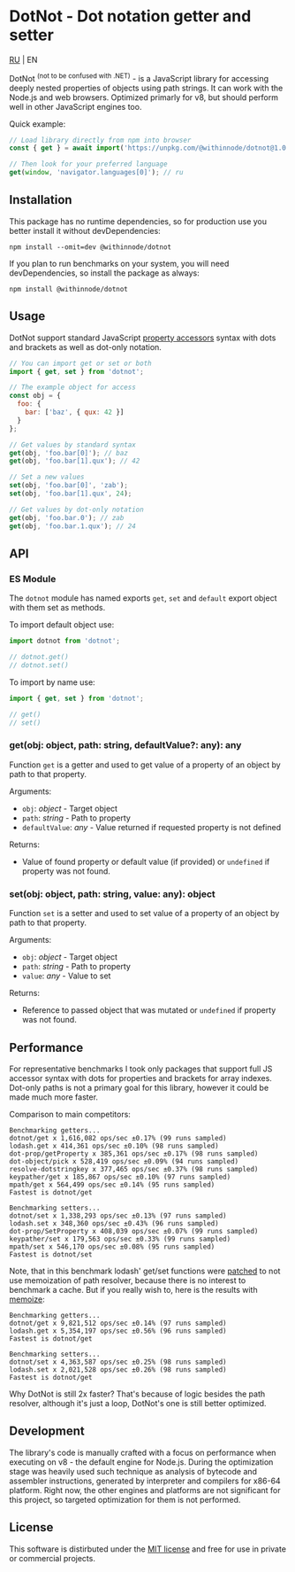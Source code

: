 # DotNot - Dot notation getter and setter

[RU](README.ru.md) | EN

DotNot <sup>(not to be confused with .NET)</sup> - is a JavaScript library for accessing deeply nested properties of objects using path strings. It can work with the Node.js and web browsers. Optimized primarly for v8, but should perform well in other JavaScript engines too.

Quick example:

```js
// Load library directly from npm into browser
const { get } = await import('https://unpkg.com/@withinnode/dotnot@1.0.0-r/lib/index.js');

// Then look for your preferred language
get(window, 'navigator.languages[0]'); // ru
```

## Installation

This package has no runtime dependencies, so for production use you better install it without devDependencies:

```
npm install --omit=dev @withinnode/dotnot
```

If you plan to run benchmarks on your system, you will need devDependencies, so install the package as always:

```
npm install @withinnode/dotnot
```

## Usage

DotNot support standard JavaScript [property accessors](https://developer.mozilla.org/en-US/docs/Web/JavaScript/Reference/Operators/Property_accessors) syntax with dots and brackets as well as dot-only notation.

```js
// You can import get or set or both
import { get, set } from 'dotnot';

// The example object for access
const obj = {
  foo: {
    bar: ['baz', { qux: 42 }]
  }
};

// Get values by standard syntax
get(obj, 'foo.bar[0]'); // baz
get(obj, 'foo.bar[1].qux'); // 42

// Set a new values
set(obj, 'foo.bar[0]', 'zab');
set(obj, 'foo.bar[1].qux', 24);

// Get values by dot-only notation
get(obj, 'foo.bar.0'); // zab
get(obj, 'foo.bar.1.qux'); // 24
```

## API

### ES Module

The `dotnot` module has named exports `get`, `set` and `default` export object with them set as methods.

To import default object use:

```js
import dotnot from 'dotnot';

// dotnot.get()
// dotnot.set()
```

To import by name use:

```js
import { get, set } from 'dotnot';

// get()
// set()
```

### get(obj: object, path: string, defaultValue?: any): any

Function `get` is a getter and used to get value of a property of an object by path to that property.

Arguments:

  * `obj`: _object_ - Target object
  * `path`: _string_ - Path to property
  * `defaultValue`: _any_ - Value returned if requested property is not defined

Returns:

  * Value of found property or default value (if provided) or `undefined` if property was not found.

### set(obj: object, path: string, value: any): object

Function `set` is a setter and used to set value of a property of an object by path to that property.

Arguments:

  * `obj`: _object_ - Target object
  * `path`: _string_ - Path to property
  * `value`: _any_ - Value to set

Returns:

  * Reference to passed object that was mutated or `undefined` if property was not found.

## Performance

For representative benchmarks I took only packages that support full JS accessor syntax with dots for properties and brackets for array indexes. Dot-only paths is not a primary goal for this library, however it could be made much more faster.

Comparison to main competitors:

```
Benchmarking getters...
dotnot/get x 1,616,082 ops/sec ±0.17% (99 runs sampled)
lodash.get x 414,361 ops/sec ±0.10% (98 runs sampled)
dot-prop/getProperty x 385,361 ops/sec ±0.17% (98 runs sampled)
dot-object/pick x 528,419 ops/sec ±0.09% (94 runs sampled)
resolve-dotstringkey x 377,465 ops/sec ±0.37% (98 runs sampled)
keypather/get x 185,867 ops/sec ±0.10% (97 runs sampled)
mpath/get x 564,499 ops/sec ±0.14% (95 runs sampled)
Fastest is dotnot/get

Benchmarking setters...
dotnot/set x 1,338,293 ops/sec ±0.13% (97 runs sampled)
lodash.set x 348,360 ops/sec ±0.43% (96 runs sampled)
dot-prop/SetProperty x 408,039 ops/sec ±0.07% (99 runs sampled)
keypather/set x 179,563 ops/sec ±0.33% (99 runs sampled)
mpath/set x 546,170 ops/sec ±0.08% (95 runs sampled)
Fastest is dotnot/set
```

Note, that in this benchmark lodash' get/set functions were [patched](patches/) to not use memoization of path resolver, because there is no interest to benchmark a cache. But if you really wish to, here is the results with [memoize](https://lodash.com/docs/4.17.15#memoize):

```
Benchmarking getters...
dotnot/get x 9,821,512 ops/sec ±0.14% (97 runs sampled)
lodash.get x 5,354,197 ops/sec ±0.56% (96 runs sampled)
Fastest is dotnot/get

Benchmarking setters...
dotnot/set x 4,363,587 ops/sec ±0.25% (98 runs sampled)
lodash.set x 2,021,528 ops/sec ±0.26% (98 runs sampled)
Fastest is dotnot/get
```

Why DotNot is still 2x faster? That's because of logic besides the path resolver, although it's just a loop, DotNot's one is still better optimized.

## Development

The library's code is manually crafted with a focus on performance when executing on v8 - the default engine for Node.js. During the optimization stage was heavily used such technique as analysis of bytecode and assembler instructions, generated by interpreter and compilers for x86-64 platform. Right now, the other engines and platforms are not significant for this project, so targeted optimization for them is not performed.

## License

This software is distirbuted under the [MIT license](LICENSE) and free for use in private or commercial projects.
